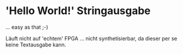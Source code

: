 # 'Hello World!' Stringausgabe

... easy as that ;-)

Läuft nicht auf 'echtem' FPGA ... nicht synthetisierbar, da dieser per se keine Textausgabe kann.
